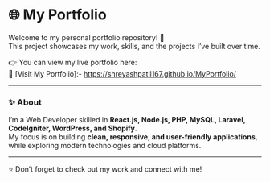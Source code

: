 # 🌐 My Portfolio  

Welcome to my personal portfolio repository! 🚀  
This project showcases my work, skills, and the projects I’ve built over time.  

👉 You can view my live portfolio here:  
🔗 [Visit My Portfolio]:- https://shreyashpatil167.github.io/MyPortfolio/  

---

### ✨ About  
I’m a Web Developer skilled in **React.js, Node.js, PHP, MySQL, Laravel, CodeIgniter, WordPress, and Shopify**.  
My focus is on building **clean, responsive, and user-friendly applications**, while exploring modern technologies and cloud platforms.  

---

⭐ Don’t forget to check out my work and connect with me!  
